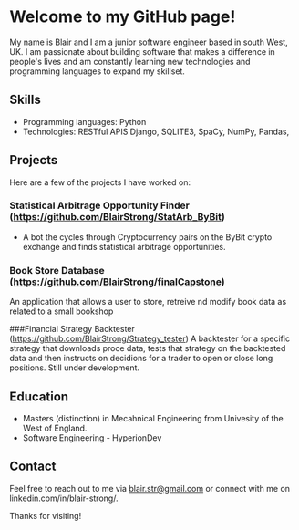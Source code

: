 # Welcome to my GitHub page!

My name is Blair and I am a junior software engineer based in south West, UK. I am passionate about building software that makes a difference in people's lives and am constantly learning new technologies and programming languages to expand my skillset.

## Skills

- Programming languages: Python
- Technologies: RESTful APIS Django, SQLITE3, SpaCy, NumPy, Pandas, 

## Projects

Here are a few of the projects I have worked on:

### Statistical Arbitrage Opportunity Finder (https://github.com/BlairStrong/StatArb_ByBit)
- A bot the cycles through Cryptocurrency pairs on the ByBit crypto exchange and finds statistical arbitrage opportunities.

### Book Store Database (https://github.com/BlairStrong/finalCapstone)
An application that allows a user to store, retreive nd modify book data as related to a small bookshop

###Financial Strategy Backtester (https://github.com/BlairStrong/Strategy_tester) 
A backtester for a specific strategy that downloads proce data, tests that strategy on the backtested data and then instructs on decidions for a trader to open or close long positions. Still under development.

## Education

- Masters (distinction) in Mecahnical Engineering from Univesity of the West of England.
- Software Engineering - HyperionDev

## Contact

Feel free to reach out to me via blair.str@gmail.com or connect with me on linkedin.com/in/blair-strong/.

Thanks for visiting!
